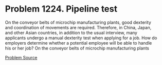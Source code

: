 # Problem 1224. Pipeline test 

On the conveyor belts of microchip manufacturing plants, good dexterity and coordination of movements are required. Therefore, in China, Japan, and other Asian countries, in addition to the usual interview, many applicants undergo a manual dexterity test when applying for a job. How do employers determine whether a potential employee will be able to handle his or her job? On the conveyor belts of microchip manufacturing plants

[Problem Source](https://www.trizland.ru/tasks/5675/)